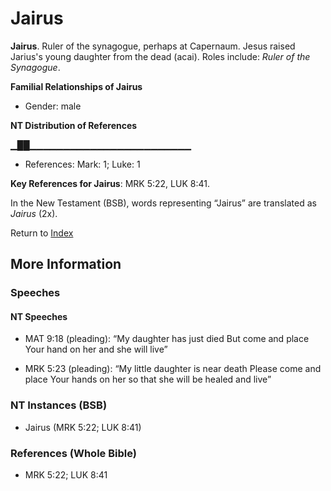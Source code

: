 # Jairus
**Jairus**. 
Ruler of the synagogue, perhaps at Capernaum. Jesus raised Jarius's young daughter from the dead (acai). 
Roles include: 
_Ruler of the Synagogue_. 




**Familial Relationships of Jairus**


* Gender: male


**NT Distribution of References**

▁██▁▁▁▁▁▁▁▁▁▁▁▁▁▁▁▁▁▁▁▁▁▁▁▁
* References: Mark: 1; Luke: 1



**Key References for Jairus**: 
MRK 5:22, LUK 8:41. 




In the New Testament (BSB), words representing “Jairus” are translated as 
*Jairus* (2x). 


Return to [Index](00-Index.md)

## More Information

### Speeches

#### NT Speeches

* MAT 9:18 (pleading): “My daughter has just died But come and place Your hand on her and she will live”

* MRK 5:23 (pleading): “My little daughter is near death Please come and place Your hands on her so that she will be healed and live”

### NT Instances (BSB)

* Jairus (MRK 5:22; LUK 8:41)



### References (Whole Bible)

* MRK 5:22; LUK 8:41



